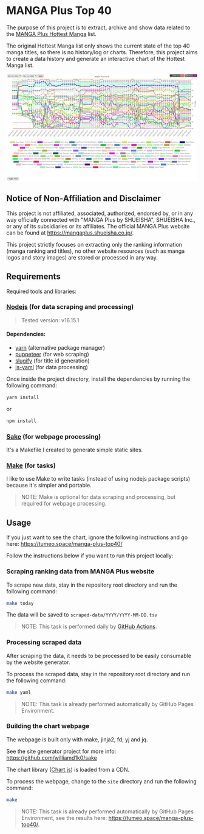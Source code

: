 # MANGA Plus Top 40

The purpose of this project is to extract, archive and show data related to the [MANGA Plus Hottest Manga](https://mangaplus.shueisha.co.jp/manga_list/hot) list.

The original Hottest Manga list only shows the current state of the top 40 manga titles, so there is no history/log or charts. Therefore, this project aims to create a data history and generate an interactive chart of the Hottest Manga list.

![chart-sample](resources/chart-sample.png)

## Notice of Non-Affiliation and Disclaimer

This project is not affiliated, associated, authorized, endorsed by, or in any way officially connected with "MANGA Plus by SHUEISHA", SHUEISHA Inc., or any of its subsidiaries or its affiliates. The official MANGA Plus website can be found at https://mangaplus.shueisha.co.jp/.

This project strictly focuses on extracting only the ranking information (manga ranking and titles), no other website resources (such as manga logos and story images) are stored or processed in any way.


## Requirements

Required tools and libraries:

### [Nodejs](https://nodejs.dev/) (for data scraping and processing)

> Tested version: v16.15.1

#### Dependencies:
  - [yarn](https://yarnpkg.com/) (alternative package manager)
  - [puppeteer](https://developers.google.com/web/tools/puppeteer/) (for web scraping)
  - [slugify](https://github.com/simov/slugify) (for title id generation)
  - [js-yaml](https://github.com/nodeca/js-yaml) (for data processing)

Once inside the project directory, install the dependencies by running the following command:
```sh
yarn install
```
or
```sh
npm install
```

### [Sake](https://github.com/williamd1k0/sake) (for webpage processing)

It's a Makefile I created to generate simple static sites.

### [Make](https://www.gnu.org/software/make/) (for tasks)

I like to use Make to write tasks (instead of using nodejs package scripts) because it's simpler and portable.

>NOTE: Make is optional for data scraping and processing, but required for webpage processing.


## Usage

If you just want to see the chart, ignore the following instructions and go here: https://tumeo.space/manga-plus-top40/

Follow the instructions below if you want to run this project locally:

### Scraping ranking data from MANGA Plus website

To scrape new data, stay in the repository root directory and run the following command:
```sh
make today
```
The data will be saved to `scraped-data/YYYY/YYYY-MM-DD.tsv`

>NOTE: This task is performed daily by [GitHub Actions](https://github.com/williamd1k0/manga-plus-top40/actions/workflows/fetch-ranking.yml).

### Processing scraped data

After scraping the data, it needs to be processed to be easily consumable by the website generator.

To process the scraped data, stay in the repository root directory and run the following command:
```sh
make yaml
```
>NOTE: This task is already performed automatically by GitHub Pages Environment.

### Building the chart webpage

The webpage is built only with make, jinja2, fd, yj and jq.

See the site generator project for more info: https://github.com/williamd1k0/sake

The chart library ([Chart.js](https://www.chartjs.org/)) is loaded from a CDN.

To process the webpage, change to the `site` directory and run the following command:

```sh
make
```

>NOTE: This task is already performed automatically by GitHub Pages Environment, see the results here: https://tumeo.space/manga-plus-top40/.
